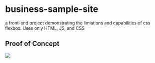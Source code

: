 # business-sample-site
a front-end project demonstrating the limiations and capabilities of css flexbox. Uses only HTML, JS, and CSS


## Proof of Concept 
![](esp_demo.gif)
